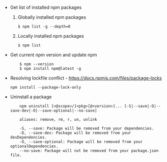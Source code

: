 * Get list of installed npm packages 

    1. Globally installed npm packages
       
        `$ npm list -g --depth=0`
    
    2. Locally installed npm packages

        `$ npm list`

* Get current npm version and update npm

    ```
        $ npm --version
        $ npm install npm@latest -g
    ```

* Resolving lockfile conflict - https://docs.npmjs.com/files/package-locks
   
    `npm install --package-lock-only`


* Uninstall a package

    ``` 
        npm uninstall [<@scope>/]<pkg>[@<version>]... [-S|--save|-D|--save-dev|-O|--save-optional|--no-save]

        aliases: remove, rm, r, un, unlink   

        -S, --save: Package will be removed from your dependencies.
        -D, --save-dev: Package will be removed from your devDependencies.
        -O, --save-optional: Package will be removed from your optionalDependencies.
        --no-save: Package will not be removed from your package.json file.
    
    ```